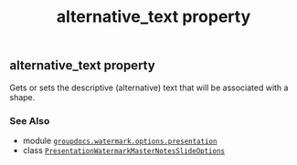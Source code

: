 ﻿---
title: alternative_text property
second_title: GroupDocs.Watermark for Python via .NET API References
description: 
type: docs
url: /python-net/groupdocs.watermark.options.presentation/presentationwatermarkmasternotesslideoptions/alternative_text/
is_root: false
weight: 30
---

## alternative_text property


Gets or sets the descriptive (alternative) text that will be associated with a shape.

### See Also
* module [`groupdocs.watermark.options.presentation`](../../)
* class [`PresentationWatermarkMasterNotesSlideOptions`](/watermark/python-net/groupdocs.watermark.options.presentation/presentationwatermarkmasternotesslideoptions)
